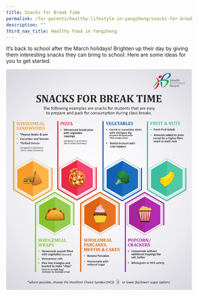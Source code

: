 ```yaml
---
title: Snacks for Break Time
permalink: /for-parents/healthy-lifestyle-in-yangzheng/snacks-for-break-time/
description: ""
third_nav_title: Healthy Food in Yangzheng
---
```

It’s back to school after the March holidays! Brighten up their day by giving them interesting snacks they can bring to school. Here are some ideas for you to get started.

![Snacks for Break Time](/images/Snacks-for-Break-Time_HPB.jpeg)